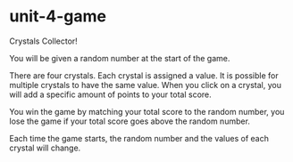 # unit-4-game

Crystals Collector!

You will be given a random number at the start of the game.

There are four crystals. Each crystal is assigned a value. It is possible for multiple crystals to have the same value. When you click on a crystal, you will add a specific amount of points to your total score.

You win the game by matching your total score to the random number, you lose the game if your total score goes above the random number.

Each time the game starts, the random number and the values of each crystal will change.
